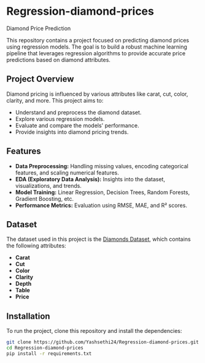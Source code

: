 # Regression-diamond-prices 

Diamond Price Prediction

This repository contains a project focused on predicting diamond prices using regression models. The goal is to build a robust machine learning pipeline that leverages regression algorithms to provide accurate price predictions based on diamond attributes.

## Project Overview
Diamond pricing is influenced by various attributes like carat, cut, color, clarity, and more. This project aims to:
- Understand and preprocess the diamond dataset.
- Explore various regression models.
- Evaluate and compare the models' performance.
- Provide insights into diamond pricing trends.

## Features
- **Data Preprocessing:** Handling missing values, encoding categorical features, and scaling numerical features.
- **EDA (Exploratory Data Analysis):** Insights into the dataset, visualizations, and trends.
- **Model Training:** Linear Regression, Decision Trees, Random Forests, Gradient Boosting, etc.
- **Performance Metrics:** Evaluation using RMSE, MAE, and R² scores.

## Dataset
The dataset used in this project is the [Diamonds Dataset](https://www.kaggle.com/code/surajjha101/regression-models-diamond-price-prediction?select=diamonds.csv), which contains the following attributes:
- **Carat**
- **Cut**
- **Color**
- **Clarity**
- **Depth**
- **Table**
- **Price**

## Installation
To run the project, clone this repository and install the dependencies:

```bash
git clone https://github.com/Yashsethi24/Regression-diamond-prices.git
cd Regression-diamond-prices
pip install -r requirements.txt
